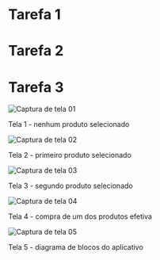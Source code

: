 # Tarefa 1

# Tarefa 2

# Tarefa 3

![Captura de tela 01](images/app_prtsc01.png)

Tela 1 - nenhum produto selecionado

![Captura de tela 02](images/app_prtsc02.png)

Tela 2 - primeiro produto selecionado

![Captura de tela 03](images/app_prtsc03.png)

Tela 3 - segundo produto selecionado

![Captura de tela 04](images/app_prtsc04.png)

Tela 4 - compra de um dos produtos efetiva

![Captura de tela 05](images/app_blocks.png)

Tela 5 - diagrama de blocos do aplicativo

